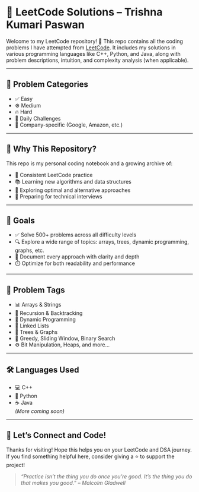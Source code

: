 # 🚀 LeetCode Solutions – Trishna Kumari Paswan

Welcome to my LeetCode repository! 🌟 This repo contains all the coding problems I have attempted from [LeetCode](https://leetcode.com/). It includes my solutions in various programming languages like C++, Python, and Java, along with problem descriptions, intuition, and complexity analysis (when applicable).

---

## 📌 Problem Categories

- ✅ Easy
- ⚙️ Medium
- 🔥 Hard
- 📆 Daily Challenges
- 🏢 Company-specific (Google, Amazon, etc.)

---

## 🧠 Why This Repository?

This repo is my personal coding notebook and a growing archive of:
- 🔁 Consistent LeetCode practice
- 📚 Learning new algorithms and data structures
- 🧪 Exploring optimal and alternative approaches
- 💼 Preparing for technical interviews

---

## 🎯 Goals

- ✅ Solve 500+ problems across all difficulty levels
- 🔍 Explore a wide range of topics: arrays, trees, dynamic programming, graphs, etc.
- 📝 Document every approach with clarity and depth
- ⏱️ Optimize for both readability and performance

---

## 📌 Problem Tags

- 📊 Arrays & Strings  
- 🧵 Recursion & Backtracking  
- 🧮 Dynamic Programming  
- 🔗 Linked Lists  
- 🌳 Trees & Graphs  
- 🧩 Greedy, Sliding Window, Binary Search  
- ⚙️ Bit Manipulation, Heaps, and more...

---

## 🛠 Languages Used

- 💻 C++
- 🐍 Python
- ☕ Java  
*(More coming soon)*

---

## 🌟 Let’s Connect and Code!

Thanks for visiting! Hope this helps you on your LeetCode and DSA journey. If you find something helpful here, consider giving a ⭐ to support the project!

> _“Practice isn’t the thing you do once you’re good. It’s the thing you do that makes you good.” – Malcolm Gladwell_
